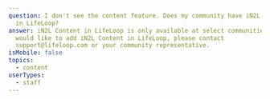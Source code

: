 ```yaml
---
question: I don't see the content feature. Does my community have iN2L content
  in LifeLoop?
answer: iN2L Content in LifeLoop is only available at select communities. If you
  would like to add iN2L Content in LifeLoop, please contact
  support@lifeloop.com or your community representative.
isMobile: false
topics:
  - content
userTypes:
  - staff
---
```

